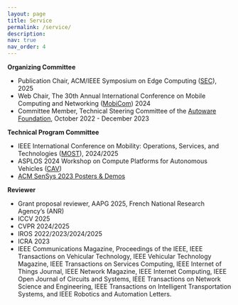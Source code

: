 ```yaml
---
layout: page
title: Service
permalink: /service/
description: 
nav: true
nav_order: 4
---
```


**Organizing Committee**

- Publication Chair, ACM/IEEE Symposium on Edge Computing ([SEC](https://acm-ieee-sec.org/2025/)), 2025
- Web Chair, The 30th Annual International Conference on Mobile Computing and Networking ([MobiCom](https://www.sigmobile.org/mobicom/2024/index.html)) 2024
- Committee Member, Technical Steering Committee of the [Autoware Foundation](https://autoware.org/), October 2022 - December
2023

**Technical Program Committee**

- IEEE International Conference on Mobility: Operations, Services, and Technologies ([MOST](https://ieeemobility.org/MOST2025/index.php)), 2024/2025
- ASPLOS 2024 Workshop on Compute Platforms for Autonomous Vehicles ([CAV](https://sites.google.com/g.harvard.edu/cav-asplos24/home))
- [ACM SenSys 2023 Posters & Demos](https://sensys.acm.org/2023/demos/)

**Reviewer**
- Grant proposal reviewer, AAPG 2025, French National Research Agency’s (ANR)
- ICCV 2025 
- CVPR 2024/2025
- IROS 2022/2023/2024/2025
- ICRA 2023
- IEEE Communications Magazine, Proceedings of the IEEE, IEEE Transactions on Vehicular Technology, IEEE Vehicular Technology Magazine, IEEE Transactions on Services Computing, IEEE Internet of Things Journal, IEEE Network Magazine, IEEE Internet Computing, IEEE Open Journal of Circuits and Systems, IEEE Transactions on Network Science and Engineering, IEEE Transactions on Intelligent Transportation Systems, and IEEE Robotics and Automation Letters.